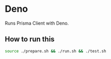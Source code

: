 # Deno

Runs Prisma Client with Deno.

## How to run this

```sh
source ./prepare.sh && ./run.sh && ./test.sh
```

